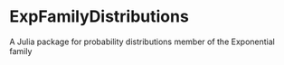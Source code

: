 # ExpFamilyDistributions
A Julia package for probability distributions member of the Exponential family 
